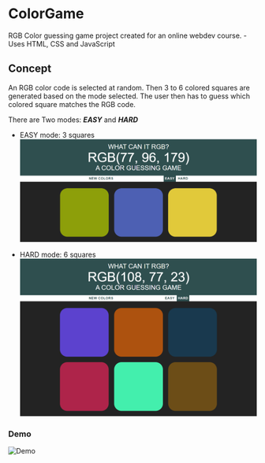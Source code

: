 # ColorGame
RGB Color guessing game project created for an online webdev course.
 -Uses HTML, CSS and JavaScript

## Concept
An RGB color code is selected at random. Then 3 to 6 colored squares are generated based on the mode selected. The user then has to guess which colored square matches the RGB code.

There are Two modes: _**EASY**_ and _**HARD**_

- EASY mode: 3 squares
      ![EasyMode](/game_imgs/easy_mode.png)

- HARD mode: 6 squares
    ![HardMode](/game_imgs/hard_mode.png)
    
### Demo
![Demo](/game_imgs/RGBColorGame-Demo.gif)
